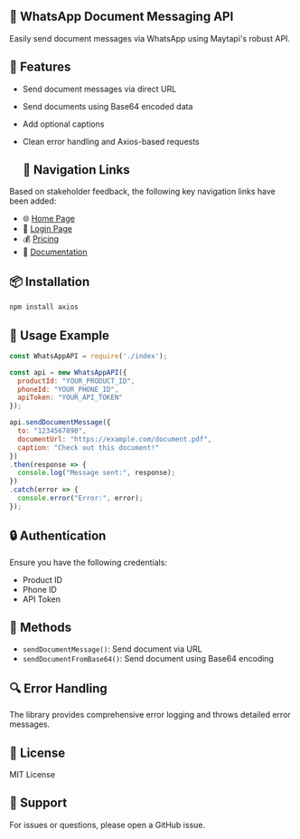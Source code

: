 ## 📄 WhatsApp Document Messaging API

Easily send document messages via WhatsApp using Maytapi's robust API.

## 🚀 Features

- Send document messages via direct URL
- Send documents using Base64 encoded data
- Add optional captions
- Clean error handling and Axios-based requests

  ## 🔗 Navigation Links

Based on stakeholder feedback, the following key navigation links have been added:

- 🌐 [Home Page](https://maytapi.com/)  
- 🔐 [Login Page](https://console.maytapi.com/login)  
- 💰 [Pricing](https://maytapi.com/whatsapp-api-pricing)  
- 📄 [Documentation](https://maytapi.com/whatsapp-api-documentation#)
  

## 📦 Installation

```bash
npm install axios
```
## 🔧 Usage Example
```javascript
const WhatsAppAPI = require('./index');

const api = new WhatsAppAPI({
  productId: "YOUR_PRODUCT_ID",
  phoneId: "YOUR_PHONE_ID",
  apiToken: "YOUR_API_TOKEN"
});

api.sendDocumentMessage({
  to: "1234567890",
  documentUrl: "https://example.com/document.pdf",
  caption: "Check out this document!"
})
.then(response => {
  console.log("Message sent:", response);
})
.catch(error => {
  console.error("Error:", error);
});
```
## 🔒 Authentication  
Ensure you have the following credentials:  
- Product ID  
- Phone ID  
- API Token

## 📝 Methods  
- `sendDocumentMessage()`: Send document via URL  
- `sendDocumentFromBase64()`: Send document using Base64 encoding

## 🔍 Error Handling  
The library provides comprehensive error logging and throws detailed error messages.

## 📜 License  
MIT License

## 🤝 Support  
For issues or questions, please open a GitHub issue.
